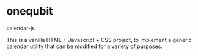 # onequbit
calendar-js

This is a vanilla HTML + Javascript + CSS project, to implement a generic calendar utility that can be modified for a variety of purposes.
